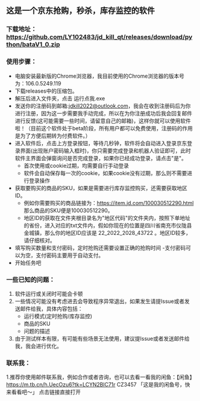 ## 这是一个京东抢购，秒杀，库存监控的软件

### 下载地址：https://github.com/LY102483/jd_kill_qt/releases/download/python/bataV1_0.zip

### 使用步骤：
+ 电脑安装最新版的Chrome浏览器，我目前使用的Chrome浏览器的版本号为：106.0.5249.119
+ 下载releases中的压缩包。
+ 解压后进入文件夹，点击 运行点我.exe
+ 发送你的注册码到邮箱:jdkill2022@outlook.com，我会在收到注册码后为你进行注册，因为这一步需要我手动完成，所以在为你注册成功后我会回复邮件进行反馈(这可能需要一些时间，请留意自己的邮箱)，这样你就可以使用软件啦！（目前这个软件处于beta阶段，所有用户都可以免费使用，注册码的作用是为了方便后期转为付费软件。）
+ 进入软件后，点击上方登录按钮，等待几秒钟，软件将会自动进入登录京东登录界面(出现账户密码输入框时)，你只需要完成登录和机器人验证即可，此时软件主界面会弹窗询问是否完成登录，如果你已经成功登录，请点击"是"。
	- 首次使用或cookie过期，均需要自行手动登录
	- 软件会自动保存每一次的cookie，如果cookie没有过期，那么则不需要进行登录操作
+ 获取要购买的商品的SKU，如果是需要进行库存监控购买，还需要获取地区ID。
	- 例如你需要购买的商品链接为：https://item.jd.com/100030512290.html 那么商品的SKU便是100030512290。
	- 地区ID的获取在文件夹根目录名为"地区代码"的文件夹内，按照下单地址的省份，进入对应的txt文件内，假如你现在的位置是四川省南充市仪陇县金城镇，那么你的地区ID应该是 22_2022_2028_43722
 。地区ID较多，请仔细核对。
+ 填写购买数量和支付密码，定时抢购还需要设置正确的抢购时间
	-支付密码可以为空，支付密码主要用于自动支付。
+ 开始任务吧


### 一些已知的问题：
1. 软件运行或关闭时可能会卡顿
2. 一些情况可能没有考虑进去会导致程序异常退出，如果发生请提Issue或者发送邮件给我，具体内容包括：
	+ 运行模式(定时抢购/库存监控)
	+ 商品的SKU
	+ 问题的描述
3. 由于测试样本有限，有可能有些场景无法使用，建议提Issue或者发送邮件给我，我会进行优化。


### 联系我：
1.推荐你使用邮件联系我，例如合作或者咨询，也可以去看一看我的闲鱼：【闲鱼】https://m.tb.cn/h.UecOzu6?tk=LCYN2BlC71r CZ3457 「这是我的闲鱼号，快来看看吧～」
点击链接直接打开
